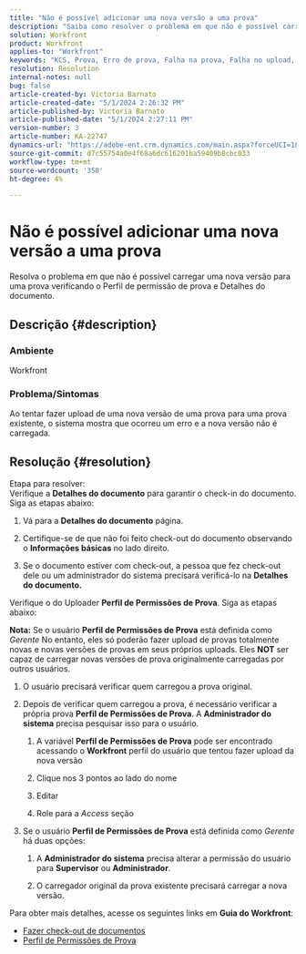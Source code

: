 ```yaml
---
title: "Não é possível adicionar uma nova versão a uma prova"
description: "Saiba como resolver o problema em que não é possível carregar uma nova versão de uma prova."
solution: Workfront
product: Workfront
applies-to: "Workfront"
keywords: "KCS, Prova, Erro de prova, Falha na prova, Falha no upload, nova versão, Workfront"
resolution: Resolution
internal-notes: null
bug: false
article-created-by: Victoria Barnato
article-created-date: "5/1/2024 2:26:32 PM"
article-published-by: Victoria Barnato
article-published-date: "5/1/2024 2:27:11 PM"
version-number: 3
article-number: KA-22747
dynamics-url: "https://adobe-ent.crm.dynamics.com/main.aspx?forceUCI=1&pagetype=entityrecord&etn=knowledgearticle&id=9cdc0dc9-c607-ef11-9f89-6045bd06eea5"
source-git-commit: d7c55754a0e4f68a6dc616201ba59409b8cbc033
workflow-type: tm+mt
source-wordcount: '358'
ht-degree: 4%

---
```


# Não é possível adicionar uma nova versão a uma prova


Resolva o problema em que não é possível carregar uma nova versão para uma prova verificando o Perfil de permissão de prova e Detalhes do documento.

## Descrição {#description}


### <b>Ambiente</b>

Workfront



### <b>Problema/Sintomas</b>

Ao tentar fazer upload de uma nova versão de uma prova para uma prova existente, o sistema mostra que ocorreu um erro e a nova versão não é carregada.


## Resolução {#resolution}

Etapa para resolver:<br>
Verifique a <b>Detalhes do documento</b> para garantir o check-in do documento. Siga as etapas abaixo:

1. Vá para a <b>Detalhes do documento</b> página.


2. Certifique-se de que não foi feito check-out do documento observando o <b>Informações básicas</b> no lado direito.


3. Se o documento estiver com check-out, a pessoa que fez check-out dele ou um administrador do sistema precisará verificá-lo na <b>Detalhes do documento.</b>




Verifique o do Uploader <b>Perfil de Permissões de Prova</b>. Siga as etapas abaixo:

<b>Nota:</b> Se o usuário <b>Perfil de Permissões de Prova</b> está definida como *Gerente* No entanto, eles só poderão fazer upload de provas totalmente novas e novas versões de provas em seus próprios uploads. Eles <b>NOT</b> ser capaz de carregar novas versões de prova originalmente carregadas por outros usuários.

1. O usuário precisará verificar quem carregou a prova original.


2. Depois de verificar quem carregou a prova, é necessário verificar a própria prova <b>Perfil de Permissões de Prova</b>. A <b>Administrador do sistema</b> precisa pesquisar isso para o usuário.

   1. A variável <b>Perfil de Permissões de Prova</b> pode ser encontrado acessando o <b>Workfront</b> perfil do usuário que tentou fazer upload da nova versão


   2. Clique nos 3 pontos ao lado do nome


   3. Editar


   4. Role para a *Access* seção


3. Se o usuário <b>Perfil de Permissões de Prova</b> está definida como *Gerente* há duas opções:

   1. A <b>Administrador do sistema</b> precisa alterar a permissão do usuário para <b>Supervisor</b> ou <b>Administrador</b>.


   2. O carregador original da prova existente precisará carregar a nova versão.




Para obter mais detalhes, acesse os seguintes links em <b>Guia do Workfront</b>:

- [Fazer check-out de documentos](https://experienceleague.adobe.com/docs/workfront/using/documents/manage-documents/check-out-documents.html)
- [Perfil de Permissões de Prova](https://experienceleague.adobe.com/docs/workfront/using/review-and-approve-work/proofing/proofing-overview/permission-profiles.html)

